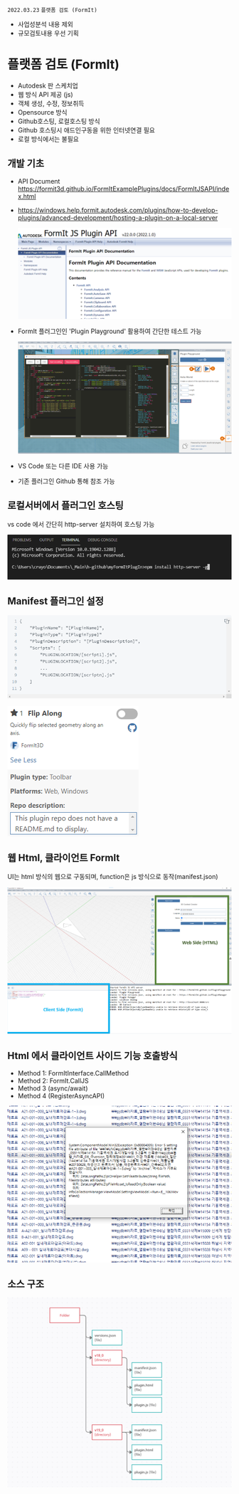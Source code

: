 `2022.03.23`
`플랫폼 검토 (FormIt)`
- 사업성분석 내용 제외
- 규모검토내용 우선 기획

# 플랫폼 검토 (FormIt)
- Autodesk 판 스케치업
- 웹 방식 API 제공 (js)
- 객체 생성, 수정, 정보취득
- Opensource 방식
- Github호스팅, 로컬호스팅 방식
- Github 호스팅시 애드인구동을 위한 인터넷연결 필요
- 로컬 방식에서는 불필요

## 개발 기초
- API Document <https://formit3d.github.io/FormItExamplePlugins/docs/FormItJSAPI/index.html>
- <https://windows.help.formit.autodesk.com/plugins/how-to-develop-plugins/advanced-development/hosting-a-plugin-on-a-local-server>

  ![](images/20220323-151750.png)

- FormIt 플러그인인 'Plugin Playground' 활용하여 간단한 테스트 가능

  ![](images/20220323-144943.png)

- VS Code 또는 다른 IDE 사용 가능
- 기존 플러그인 Github 통해 참조 가능

## 로컬서버에서 플러그인 호스팅
vs code 에서 간단히 http-server 설치하여 호스팅 가능

![](images/20220323-145427.png)

## Manifest 플러그인 설정

![](images/20220323-150240.png)

![](images/20220323-150337.png)

## 웹 Html, 클라이언트 FormIt
UI는 html 방식의 웹으로 구동되며, function은 js 방식으로 동작(manifest.json)

![](images/20220323-150150.png)

## Html 에서 클라이언트 사이드 기능 호출방식
- Method 1: FormItInterface.CallMethod
- Method 2: FormIt.CallJS
- Method 3 (async/await)
- Method 4 (RegisterAsyncAPI)

![](images/20220325-141148.png)

## 소스 구조

![](images/20220330-151833.png)